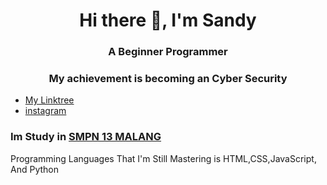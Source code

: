 <h1 align="center">Hi there 👋, I'm Sandy</h1>
<h3 align="center">A Beginner Programmer </h3>
<h3 align="center">My achievement is becoming an Cyber Security</h3>

- [My Linktree](https://sanndyxzz.github.io)
- [instagram](https://www.instagram.com/sanndyxz/)

<h3 align="left">Im Study in <a href="https://www.smpn13malang.sch.id">SMPN 13 MALANG</a></h3>


<hp align="left">Programming Languages That I'm Still Mastering is HTML,CSS,JavaScript, And Python</p>
